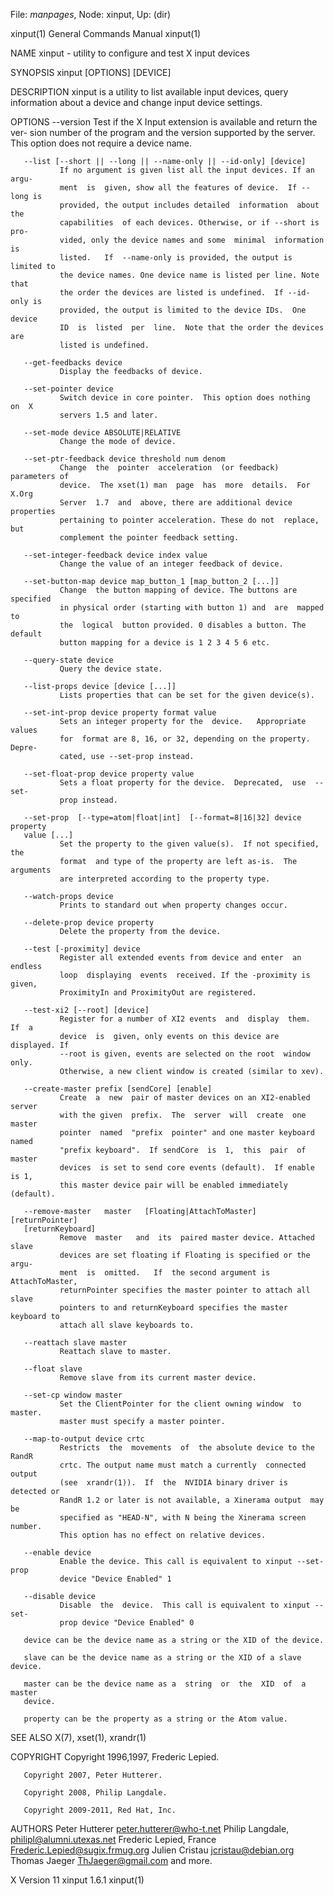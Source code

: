 File: *manpages*,  Node: xinput,  Up: (dir)

xinput(1)                   General Commands Manual                  xinput(1)



NAME
       xinput - utility to configure and test X input devices


SYNOPSIS
       xinput [OPTIONS] [DEVICE]


DESCRIPTION
       xinput  is a utility to list available input devices, query information
       about a device and change input device settings.

OPTIONS
       --version
               Test if the X Input extension is available and return the  ver-
               sion  number  of  the  program and the version supported by the
               server. This option does not require a device name.

       --list [--short || --long || --name-only || --id-only] [device]
               If no argument is given list all the input devices. If an argu-
               ment  is  given, show all the features of device.  If --long is
               provided, the output includes detailed  information  about  the
               capabilities  of each devices. Otherwise, or if --short is pro-
               vided, only the device names and some  minimal  information  is
               listed.   If  --name-only is provided, the output is limited to
               the device names. One device name is listed per line. Note that
               the order the devices are listed is undefined.  If --id-only is
               provided, the output is limited to the device IDs.  One  device
               ID  is  listed  per  line.  Note that the order the devices are
               listed is undefined.

       --get-feedbacks device
               Display the feedbacks of device.

       --set-pointer device
               Switch device in core pointer.  This option does nothing  on  X
               servers 1.5 and later.

       --set-mode device ABSOLUTE|RELATIVE
               Change the mode of device.

       --set-ptr-feedback device threshold num denom
               Change  the  pointer  acceleration  (or feedback) parameters of
               device.  The xset(1) man  page  has  more  details.  For  X.Org
               Server  1.7  and  above, there are additional device properties
               pertaining to pointer acceleration. These do not  replace,  but
               complement the pointer feedback setting.

       --set-integer-feedback device index value
               Change the value of an integer feedback of device.

       --set-button-map device map_button_1 [map_button_2 [...]]
               Change  the button mapping of device. The buttons are specified
               in physical order (starting with button 1) and  are  mapped  to
               the  logical  button provided. 0 disables a button. The default
               button mapping for a device is 1 2 3 4 5 6 etc.

       --query-state device
               Query the device state.

       --list-props device [device [...]]
               Lists properties that can be set for the given device(s).

       --set-int-prop device property format value
               Sets an integer property for the  device.   Appropriate  values
               for  format are 8, 16, or 32, depending on the property. Depre-
               cated, use --set-prop instead.

       --set-float-prop device property value
               Sets a float property for the device.  Deprecated,  use  --set-
               prop instead.

       --set-prop  [--type=atom|float|int]  [--format=8|16|32] device property
       value [...]
               Set the property to the given value(s).  If not specified,  the
               format  and type of the property are left as-is.  The arguments
               are interpreted according to the property type.

       --watch-props device
               Prints to standard out when property changes occur.

       --delete-prop device property
               Delete the property from the device.

       --test [-proximity] device
               Register all extended events from device and enter  an  endless
               loop  displaying  events  received. If the -proximity is given,
               ProximityIn and ProximityOut are registered.

       --test-xi2 [--root] [device]
               Register for a number of XI2 events  and  display  them.  If  a
               device  is  given, only events on this device are displayed. If
               --root is given, events are selected on the root  window  only.
               Otherwise, a new client window is created (similar to xev).

       --create-master prefix [sendCore] [enable]
               Create  a  new  pair of master devices on an XI2-enabled server
               with the given  prefix.  The  server  will  create  one  master
               pointer  named  "prefix  pointer" and one master keyboard named
               "prefix keyboard".  If sendCore  is  1,  this  pair  of  master
               devices  is set to send core events (default).  If enable is 1,
               this master device pair will be enabled immediately (default).

       --remove-master   master   [Floating|AttachToMaster]    [returnPointer]
       [returnKeyboard]
               Remove  master   and  its  paired master device. Attached slave
               devices are set floating if Floating is specified or the  argu-
               ment  is  omitted.   If  the second argument is AttachToMaster,
               returnPointer specifies the master pointer to attach all  slave
               pointers to and returnKeyboard specifies the master keyboard to
               attach all slave keyboards to.

       --reattach slave master
               Reattach slave to master.

       --float slave
               Remove slave from its current master device.

       --set-cp window master
               Set the ClientPointer for the client owning window  to  master.
               master must specify a master pointer.

       --map-to-output device crtc
               Restricts  the  movements  of  the absolute device to the RandR
               crtc. The output name must match a currently  connected  output
               (see  xrandr(1)).  If  the  NVIDIA binary driver is detected or
               RandR 1.2 or later is not available, a Xinerama output  may  be
               specified as "HEAD-N", with N being the Xinerama screen number.
               This option has no effect on relative devices.

       --enable device
               Enable the device. This call is equivalent to xinput --set-prop
               device "Device Enabled" 1

       --disable device
               Disable  the  device.  This call is equivalent to xinput --set-
               prop device "Device Enabled" 0

       device can be the device name as a string or the XID of the device.

       slave can be the device name as a string or the XID of a slave device.

       master can be the device name as a  string  or  the  XID  of  a  master
       device.

       property can be the property as a string or the Atom value.

SEE ALSO
       X(7), xset(1), xrandr(1)

COPYRIGHT
       Copyright 1996,1997, Frederic Lepied.

       Copyright 2007, Peter Hutterer.

       Copyright 2008, Philip Langdale.

       Copyright 2009-2011, Red Hat, Inc.


AUTHORS
       Peter Hutterer <peter.hutterer@who-t.net>
       Philip Langdale, <philipl@alumni.utexas.net>
       Frederic Lepied, France <Frederic.Lepied@sugix.frmug.org>
       Julien Cristau <jcristau@debian.org>
       Thomas Jaeger <ThJaeger@gmail.com>
       and more.



X Version 11                     xinput 1.6.1                        xinput(1)
